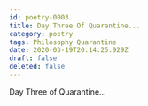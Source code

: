 ```yaml
---
id: poetry-0003
title: Day Three Of Quarantine...
category: poetry
tags: Philosophy Quarantine
date: 2020-03-19T20:14:25.929Z
draft: false
deleted: false
---
```


Day Three of Quarantine...
